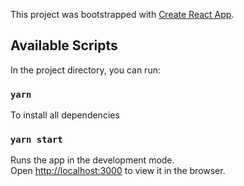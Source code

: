 This project was bootstrapped with [Create React App](https://github.com/facebook/create-react-app).

## Available Scripts

In the project directory, you can run:
### `yarn`

To install all dependencies
### `yarn start`

Runs the app in the development mode.<br />
Open [http://localhost:3000](http://localhost:3000) to view it in the browser.

